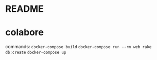 # README

# colabore

commands: `docker-compose build`
`docker-compose run --rm web rake db:create`
`docker-compose up`